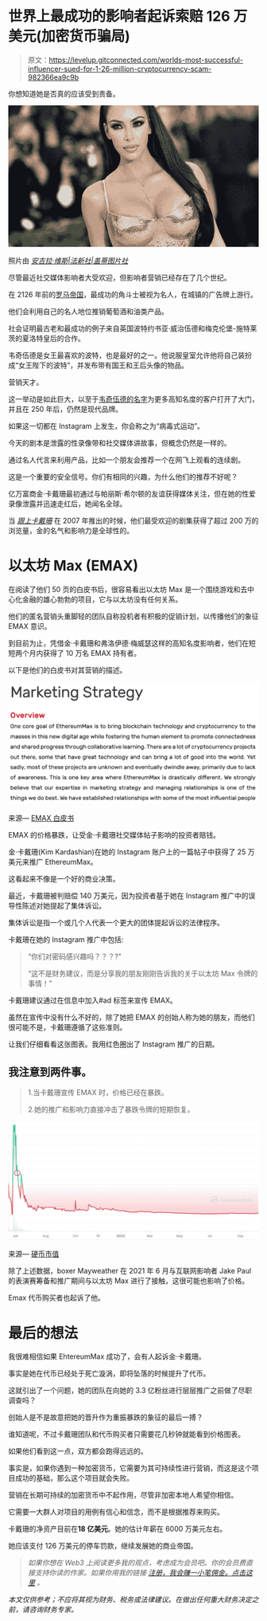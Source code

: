 # 世界上最成功的影响者起诉索赔 126 万美元(加密货币骗局)

> 原文：<https://levelup.gitconnected.com/worlds-most-successful-influencer-sued-for-1-26-million-cryptocurrency-scam-982366ea9c9b>

你想知道她是否真的应该受到责备。

![](img/d7b5e5437d6267f0ecf9becdfd405492.png)

照片由 [*安吉拉·维斯|法新社|盖蒂图片社*](https://www.gettyimages.co.uk/)

尽管最近社交媒体影响者大受欢迎，但影响者营销已经存在了几个世纪。

在 2126 年前的[罗马帝国](https://grin.co/blog/the-history-of-influencer-marketing/#:~:text=Although%20influencer%20marketing%20has%20technically,included%20the%20term%20in%202019.)，最成功的角斗士被视为名人，在城镇的广告牌上游行。

他们会利用自己的名人地位推销葡萄酒和油类产品。

社会证明最古老和最成功的例子来自英国波特约书亚·威治伍德和梅克伦堡-施特莱茨的夏洛特皇后的合作。

韦奇伍德是女王最喜欢的波特，也是最好的之一。他说服皇室允许他将自己装扮成“女王陛下的波特”，并发布带有国王和王后头像的物品。

营销天才。

这一举动是如此巨大，以至于[韦奇伍德的名字](https://www.wedgwood.com/en-us)为更多高知名度的客户打开了大门，并且在 250 年后，仍然是现代品牌。

如果这一切都在 Instagram 上发生，你会称之为“病毒式运动”。

今天的剧本是泄露的性录像带和社交媒体讲故事，但概念仍然是一样的。

通过名人代言来利用产品，比如一个朋友会推荐一个在网飞上观看的连续剧。

这是一个重要的安全信号。你们有相同的兴趣，为什么他们的推荐不好呢？

亿万富商金·卡戴珊最初通过与帕丽斯·希尔顿的友谊获得媒体关注，但在她的性爱录像泄露并迅速走红后，她闻名全球。

当 [*跟上卡戴珊*](https://en.wikipedia.org/wiki/Keeping_Up_with_the_Kardashians) 在 2007 年推出的时候，他们最受欢迎的剧集获得了超过 200 万的浏览量，金的名气和影响力是全球性的。

# **以太坊 Max (EMAX)**

在阅读了他们 50 页的白皮书后，很容易看出以太坊 Max 是一个围绕游戏和去中心化金融的雄心勃勃的项目，它与以太坊没有任何关系。

他们的匿名营销头重脚轻的团队自称投机者有积极的促销计划，以传播他们的象征 EMAX 意识。

到目前为止，凭借金·卡戴珊和弗洛伊德·梅威瑟这样的高知名度影响者，他们在短短两个月内获得了 10 万名 EMAX 持有者。

以下是他们的白皮书对其营销的描述。

![](img/aec14a361c653352d3702975e92c6c32.png)

来源— [EMAX 白皮书](https://ethereummax.org/wp-content/uploads/EthereumMax-Whitepaper-v1-Final.pdf)

EMAX 的价格暴跌，让受金·卡戴珊社交媒体帖子影响的投资者赔钱。

金·卡戴珊(Kim Kardashian)在她的 Instagram 账户上的一篇帖子中获得了 25 万美元来推广 EthereumMax。

这看起来不像是一个好的商业决策。

最近，卡戴珊被判赔偿 140 万美元，因为投资者基于她在 Instagram 推广中的误导性陈述对她提起了集体诉讼。

集体诉讼是指一个或几个人代表一个更大的团体提起诉讼的法律程序。

卡戴珊在她的 Instagram 推广中包括:

> “你们对密码感兴趣吗？？？?"
> 
> “这不是财务建议，而是分享我的朋友刚刚告诉我的关于以太坊 Max 令牌的事情！”

卡戴珊建议通过在信息中加入#ad 标签来宣传 EMAX。

虽然在宣传中没有什么不好的，除了她把 EMAX 的创始人称为她的朋友，而他们很可能不是，卡戴珊遵循了这些准则。

让我们仔细看看这张图表。我用红色圈出了 Instagram 推广的日期。

## 我注意到两件事。

> 1.当卡戴珊宣传 EMAX 时，价格已经在暴跌。
> 
> 2.她的推广和影响力直接冲击了暴跌令牌的短期恢复。

![](img/52747d0d0c21c12df07b9f80472b759e.png)

来源— [硬币市值](https://coinmarketcap.com/currencies/ethereummax/)

除了上述数据，boxer Mayweather 在 2021 年 6 月与互联网影响者 Jake Paul 的表演赛筹备和推广期间与以太坊 Max 进行了接触，这很可能也影响了价格。

Emax 代币购买者也起诉了他。

# 最后的想法

我很难相信如果 EhtereumMax 成功了，会有人起诉金·卡戴珊。

事实是她在代币已经处于死亡漩涡，即将坠落的时候提升了代币。

这就引出了一个问题，她的团队在向她的 3.3 亿粉丝进行层层推广之前做了尽职调查吗？

创始人是不是故意把她的晋升作为重振暴跌的象征的最后一搏？

谁知道呢，不过卡戴珊团队和代币购买者只需要花几秒钟就能看到价格图表。

如果他们看到这一点，双方都会跑得远远的。

事实是，如果你遇到一种加密货币，它需要为其可持续性进行营销，而这是这个项目成功的基础，那么这个项目就会失败。

营销在长期可持续的加密货币中不起作用，尽管非加密本地人希望你相信。

它需要一大群人对项目的用例有信心和信念，而不是根据推荐来购买。

卡戴珊的净资产目前在**18 亿美元**。她的估计年薪在 6000 万美元左右。

她应该支付 126 万美元的停车罚款，继续发展她的商业帝国。

> *如果你想在 Web3 上阅读更多我的观点，考虑成为会员吧。你的会员费直接支持你读的作家。如果你用我的链接* [*注册，我会赚一小笔佣金。点击这里*](https://medium.com/@jayden_levitt/membership) *。*

*本文仅供参考；不应将其视为财务、税务或法律建议。在做出任何重大财务决定之前，请咨询财务专家。*